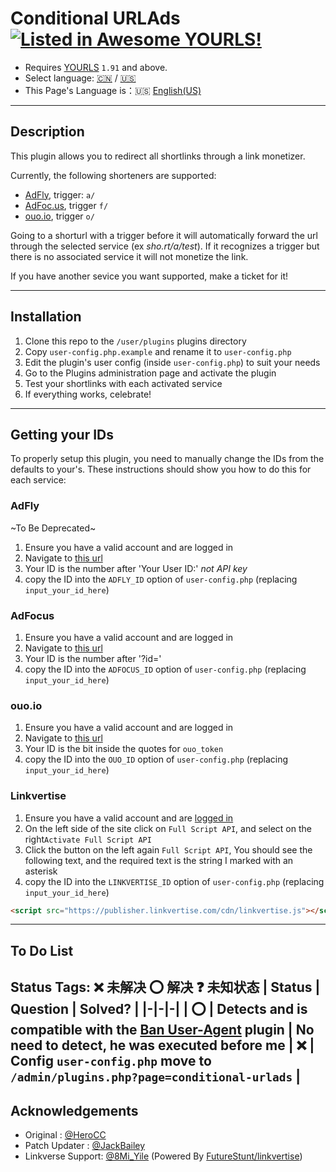 # Conditional URLAds [![Listed in Awesome YOURLS!](https://img.shields.io/badge/Awesome-YOURLS-C5A3BE)](https://github.com/YOURLS/awesome-yourls/)
- Requires [YOURLS](https://yourls.org) `1.91` and above.
- Select language: [:cn:](./zh_CN.md) / [:us:](./en_US.md)
- This Page's Language is：:us: [English(US)](./en_US.md)

---
## Description
This plugin allows you to redirect all shortlinks through a link monetizer. 

Currently, the following shorteners are supported:
- [AdFly](https://adf.ly/?id=2777408), trigger: `a/`
- [AdFoc.us](https://adfoc.us/?refid=287608), trigger `f/`
- [ouo.io](https://ouo.io/ref/0IqYvHOo), trigger `o/`

Going to a shorturl with a trigger before it will automatically forward the url through the selected service (ex *sho.rt/a/test*). If it recognizes a trigger but there is no associated service it will not monetize the link.

If you have another sevice you want supported, make a ticket for it!

---
## Installation
1. Clone this repo to the `/user/plugins` plugins directory
2. Copy `user-config.php.example` and rename it to `user-config.php`
3. Edit the plugin's user config (inside `user-config.php`) to suit your needs
4. Go to the Plugins administration page and activate the plugin
5. Test your shortlinks with each activated service
6. If everything works, celebrate!

---
## Getting your IDs
To properly setup this plugin, you need to manually change the IDs from the defaults to your's. These instructions should show you how to do this for each service:

### AdFly
~To Be Deprecated~
1. Ensure you have a valid account and are logged in
2. Navigate to [this url](https://adf.ly/publisher/tools#tools-api)
3. Your ID is the number after 'Your User ID:' *not API key*
4. copy the ID into the `ADFLY_ID` option of `user-config.php` (replacing `input_your_id_here`)

### AdFocus
1. Ensure you have a valid account and are logged in
2. Navigate to [this url](http://adfoc.us/tools/site-links)
3. Your ID is the number after '?id='
4. copy the ID into the `ADFOCUS_ID` option of `user-config.php` (replacing `input_your_id_here`)

### ouo.io
1. Ensure you have a valid account and are logged in
2. Navigate to [this url](https://ouo.io/manage/tools/full-page-script)
3. Your ID is the bit inside the quotes for `ouo_token`
4. copy the ID into the `OUO_ID` option of `user-config.php` (replacing `input_your_id_here`)

### Linkvertise
1. Ensure you have a valid account and are [logged in](https://publisher.linkvertise.com/)
2. On the left side of the site click on `Full Script API`, and select on the right`Activate Full Script API`
3. Click the button on the left again `Full Script API`, You should see the following text, and the required text is the string I marked with an asterisk
4. copy the ID into the `LINKVERTISE_ID` option of `user-config.php` (replacing `input_your_id_here`)
```html
<script src="https://publisher.linkvertise.com/cdn/linkvertise.js"></script><script>linkvertise(******, {whitelist: [], blacklist: [""]});</script>
```

---
## To Do List
Status Tags:    :x: 未解决    :o: 解决   :question: 未知状态
| Status | Question |  Solved? |
|-|-|-|
| :o: | Detects and is compatible with the [Ban User-Agent](https://github.com/8Mi-Tech/yourls-ban-useragent) plugin | No need to detect, he was executed before me
| :x: | Config `user-config.php`  move to  `/admin/plugins.php?page=conditional-urlads` | 
---
## Acknowledgements
- Original : [@HeroCC](https://github.com/HeroCC)
- Patch Updater : [@JackBailey](https://github.com/JackBailey)
- Linkverse Support: [@8Mi_Yile](https://github.com/8MiYile) (Powered By [FutureStunt/linkvertise](https://github.com/FutureStunt/linkvertise))
